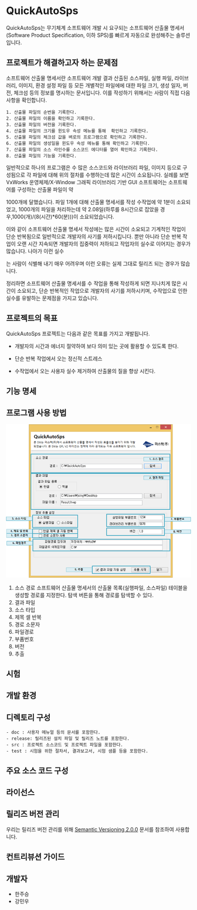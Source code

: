 ﻿# QuickAutoSps 

QuickAutoSps는 무기체계 소프트웨어 개발 시 요구되는 소프트웨어 산출물 명세서(Software Product Specification, 이하 SPS)를 빠르게 자동으로 완성해주는 솔루션입니다. 


## 프로젝트가 해결하고자 하는 문제점

소프트웨어 산출물 명세서란 소프트웨어 개발 결과 산출된 소스파일, 실행 파일, 라이브러리, 이미지, 환경 설정 파일 등 모든 개별적인 파일에에 대한 파일 크기, 생성 일자, 버전, 체크섬 등의 정보를 명시하는 문서입니다. 이를 작성하기 위해서는 사람이 직접 다음 사항을 확인합니다. 

    1. 산출물 파일의 순번을 기록한다. 
    2. 산출물 파일의 이름을 확인하고 기록한다. 
    3. 산출물 파일의 버전을 기록한다. 
    4. 산출물 파일의 크기를 윈도우 속성 메뉴를 통해  확인하고 기록한다.
    5. 산출물 파일의 체크섬 값을 벼로의 프로그램으로 확인하고 기록한다. 
    6. 산출물 파일의 생성일을 윈도우 속성 메뉴를 통해 확인하고 기록한다.
    7. 산출물 파일의 소스 라인수를 소스코드 에디터를 열어 확인하고 기록한다.
    8. 산출물 파일의 기능을 기록한다. 

일반적으로 하나의 프로그램은 수 많은 소스코드와 라이브러리 파일, 이미지 등으로 구성됨으로 각 파일에 대해 위의 절차를 수행하는데 많은 시간이 소요됩니다. 실례를 보면 VxWorks 운영체제/X-Window 그래픽 라이브러리 기반 GUI 소프트웨어는 소프트웨어를 구성하는 산출물 파일이 약 

1000개에 달했습니다. 파일 1개에 대해 산출물 명세서를 작성 수작업에 약 1분이 소요되었고, 1000개의 파일을 처리하는데 약 2.08일(하루를 8시간으로 잡았을 경우,1000(개)/(8(시간)*60(분)))이 소요되었습니다. 

이와 같이 소프트웨어 산출물 명세서 작성에는 많은 시간이 소요되고 기계적인 작업이 단순 반복됨으로 일반적으로 개발자의 사기를 저하시킵니다. 뿐만 아니라 단순 반복 작업이 오랜 시간 지속되면 개발자의 집중력이 저하되고 작업자의 실수로 이어지는 경우가 많습니다. 나아가 이런 실수

는 사람이 식별해 내기 매우 어려우며 이런 오류는 실제 그대로 릴리즈 되는 경우가 많습니다. 

정리하면 소프트웨어 산출물 명세서를 수 작업을 통해 작성하게 되면 지나치게 많은 시간이 소요되고, 단순 반복적인 작업으로 개발자의 사기를 저하시키며, 수작업으로 인한 실수를 유발하는 문제점을 가지고 있습니다. 


## 프로젝트의 목표 

QuickAutoSps 프로젝트는 다음과 같은 목표를 가지고 개발됩니다. 

- 개발자의 시간과 에너지 절약하여 보다 의미 있는 곳에 활용할 수 있도록 한다. 
  
- 단순 반복 작업에서 오는 정신적 스트레스

- 수작업에서 오는 사용자 실수 제거하여 산출물의 질을 향상 시킨다. 


## 기능 명세 



## 프로그램 사용 방법
![QuickAutoSps](./Doc/MainUI.png)

1. 소스 경로
소프트웨어 산출물 명세서의 산출물 목록(실행파일, 소스파일) 테이블을 생성할 경로를 지정한다. 탐색 버튼을 통해 경로를 탐색할 수 있다.
2. 결과 파일
3. 소스 타입
4. 제목 셀 반복
5. 경로 소문자
6. 파일경로
7. 부품번호
8. 버전
9. 추출
## 시험 


## 개발 환경



## 디렉토리 구성 
    - doc : 사용자 메뉴얼 등의 문서를 포함한다. 
    - release: 릴리즈된 설치 파일 및 릴리즈 노트를 포함한다. 
    - src : 프로젝트 소스코드 및 프로젝트 파일을 포함한다. 
    - test : 시험을 위한 절차서, 결과보고서, 시험 샘플 등을 포함한다. 

## 주요 소스 코드 구성

## 라이선스 

## 릴리즈 버전 관리 
우리는 릴리즈 버전 관리를 위해  [Semantic Versioning 2.0.0](<https://semver.org/>) 문서를 참조하여 사용합니다. 

## 컨트리뷰션 가이드 

## 개발자 
- 한주승
- 강민우 
